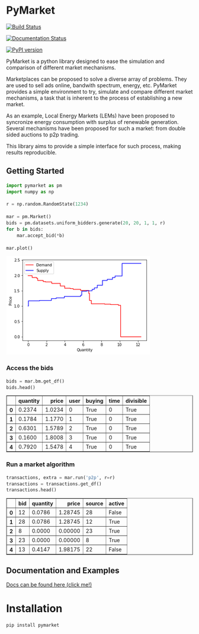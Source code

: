 
# PyMarket

[![Build Status](https://travis-ci.org/gus0k/pymarket.svg?branch=master)](https://travis-ci.org/gus0k/pymarket)

[![Documentation Status](https://readthedocs.org/projects/pymarket/badge/?version=latest)](https://pymarket.readthedocs.io/en/latest/?badge=latest)

[![PyPI version](https://badge.fury.io/py/pymarket.svg)](https://badge.fury.io/py/pymarket)

PyMarket is a python library designed to ease the simulation and
comparison of different market mechanisms.

Marketplaces can be proposed to solve a diverse array of problems. They
are used to sell ads online, bandwith spectrum, energy, etc.
PyMarket provides a simple environment to try, simulate and compare different
market mechanisms, a task that is inherent to the process of establishing a new
market.

As an example, Local Energy Markets (LEMs) have been proposed to syncronize energy consumption
with surplus of renewable generation. Several mechanisms have been proposed for such a market:
from double sided auctions to p2p trading. 

This library aims to provide a simple interface for such process, making results reproducible.

## Getting Started


```python
import pymarket as pm
import numpy as np

r = np.random.RandomState(1234)

mar = pm.Market()
bids = pm.datasets.uniform_bidders.generate(20, 20, 1, 1, r)
for b in bids:
    mar.accept_bid(*b)
    
mar.plot()
```


![png](README_files/README_4_0.png)


### Access the bids


```python
bids = mar.bm.get_df()
bids.head()
```




<div>
<style>
    .dataframe tbody tr th:only-of-type {
        vertical-align: middle;
    }

    .dataframe tbody tr th {
        vertical-align: top;
    }

    .dataframe thead th {
        text-align: right;
    }
</style>
<table border="1" class="dataframe">
  <thead>
    <tr style="text-align: right;">
      <th></th>
      <th>quantity</th>
      <th>price</th>
      <th>user</th>
      <th>buying</th>
      <th>time</th>
      <th>divisible</th>
    </tr>
  </thead>
  <tbody>
    <tr>
      <th>0</th>
      <td>0.2374</td>
      <td>1.0234</td>
      <td>0</td>
      <td>True</td>
      <td>0</td>
      <td>True</td>
    </tr>
    <tr>
      <th>1</th>
      <td>0.1784</td>
      <td>1.1770</td>
      <td>1</td>
      <td>True</td>
      <td>0</td>
      <td>True</td>
    </tr>
    <tr>
      <th>2</th>
      <td>0.6301</td>
      <td>1.5789</td>
      <td>2</td>
      <td>True</td>
      <td>0</td>
      <td>True</td>
    </tr>
    <tr>
      <th>3</th>
      <td>0.1600</td>
      <td>1.8008</td>
      <td>3</td>
      <td>True</td>
      <td>0</td>
      <td>True</td>
    </tr>
    <tr>
      <th>4</th>
      <td>0.7920</td>
      <td>1.5478</td>
      <td>4</td>
      <td>True</td>
      <td>0</td>
      <td>True</td>
    </tr>
  </tbody>
</table>
</div>



### Run a market algorithm


```python
transactions, extra = mar.run('p2p', r=r)
transactions = transactions.get_df()
transactions.head()
```




<div>
<style>
    .dataframe tbody tr th:only-of-type {
        vertical-align: middle;
    }

    .dataframe tbody tr th {
        vertical-align: top;
    }

    .dataframe thead th {
        text-align: right;
    }
</style>
<table border="1" class="dataframe">
  <thead>
    <tr style="text-align: right;">
      <th></th>
      <th>bid</th>
      <th>quantity</th>
      <th>price</th>
      <th>source</th>
      <th>active</th>
    </tr>
  </thead>
  <tbody>
    <tr>
      <th>0</th>
      <td>12</td>
      <td>0.0786</td>
      <td>1.28745</td>
      <td>28</td>
      <td>False</td>
    </tr>
    <tr>
      <th>1</th>
      <td>28</td>
      <td>0.0786</td>
      <td>1.28745</td>
      <td>12</td>
      <td>True</td>
    </tr>
    <tr>
      <th>2</th>
      <td>8</td>
      <td>0.0000</td>
      <td>0.00000</td>
      <td>23</td>
      <td>True</td>
    </tr>
    <tr>
      <th>3</th>
      <td>23</td>
      <td>0.0000</td>
      <td>0.00000</td>
      <td>8</td>
      <td>True</td>
    </tr>
    <tr>
      <th>4</th>
      <td>13</td>
      <td>0.4147</td>
      <td>1.98175</td>
      <td>22</td>
      <td>False</td>
    </tr>
  </tbody>
</table>
</div>



## Documentation and Examples

[Docs can be found here (click me!)](https://pymarket.readthedocs.io)

# Installation

```python
pip install pymarket
```


```python

```
